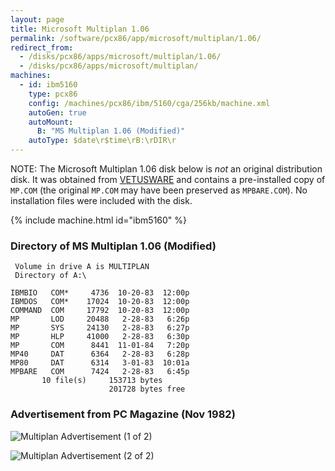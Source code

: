 ```yaml
---
layout: page
title: Microsoft Multiplan 1.06
permalink: /software/pcx86/app/microsoft/multiplan/1.06/
redirect_from:
  - /disks/pcx86/apps/microsoft/multiplan/1.06/
  - /disks/pcx86/apps/microsoft/multiplan/
machines:
  - id: ibm5160
    type: pcx86
    config: /machines/pcx86/ibm/5160/cga/256kb/machine.xml
    autoGen: true
    autoMount:
      B: "MS Multiplan 1.06 (Modified)"
    autoType: $date\r$time\rB:\rDIR\r
---
```


NOTE: The Microsoft Multiplan 1.06 disk below is *not* an original distribution disk.  It was obtained from
[VETUSWARE](https://vetusware.com/download/Multiplan%203.0%201.0/?id=8608) and contains a pre-installed copy of
`MP.COM` (the original `MP.COM` may have been preserved as `MPBARE.COM`).  No installation files were included
with the disk.

{% include machine.html id="ibm5160" %}

### Directory of MS Multiplan 1.06 (Modified)

     Volume in drive A is MULTIPLAN
     Directory of A:\

    IBMBIO   COM*     4736  10-20-83  12:00p
    IBMDOS   COM*    17024  10-20-83  12:00p
    COMMAND  COM     17792  10-20-83  12:00p
    MP       LOD     20488   2-28-83   6:26p
    MP       SYS     24130   2-28-83   6:27p
    MP       HLP     41000   2-28-83   6:30p
    MP       COM      8441  11-01-84   7:20p
    MP40     DAT      6364   2-28-83   6:28p
    MP80     DAT      6314   3-01-83  10:01a
    MPBARE   COM      7424   2-28-83   6:45p
           10 file(s)     153713 bytes
                          201728 bytes free

### Advertisement from PC Magazine (Nov 1982)

![Multiplan Advertisement (1 of 2)](MultiplanAd1of2_PC-Mag-1982-11.jpg)

![Multiplan Advertisement (2 of 2)](MultiplanAd2of2_PC-Mag-1982-11.jpg)
